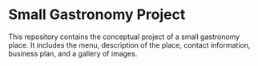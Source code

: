 # Small Gastronomy Project

This repository contains the conceptual project of a small gastronomy place. It includes the menu, description of the place, contact information, business plan, and a gallery of images.
